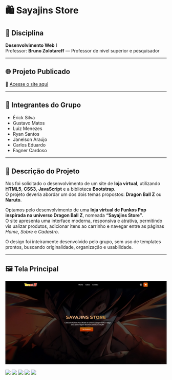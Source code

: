 # 🛍️ Sayajins Store

## 📘 Disciplina
**Desenvolvimento Web I**  
Professor: **Bruno Zolotareff** — Professor de nível superior e pesquisador  

---

## 🌐 Projeto Publicado
🔗 [Acesse o site aqui](https://erick-silva8.github.io/dbz-loja/)

---

## 👥 Integrantes do Grupo
- Érick Silva  
- Gustavo Matos  
- Luiz Menezes  
- Ryan Santos  
- Janelson Araújo  
- Carlos Eduardo  
- Fagner Cardoso  

---

## 🧾 Descrição do Projeto

Nos foi solicitado o desenvolvimento de um site de **loja virtual**, utilizando **HTML5**, **CSS3**, **JavaScript** e a biblioteca **Bootstrap**.  
O projeto deveria abordar um dos dois temas propostos: **Dragon Ball Z** ou **Naruto**.  

Optamos pelo desenvolvimento de uma **loja virtual de Funkos Pop inspirada no universo Dragon Ball Z**, nomeada **“Sayajins Store”**.  
O site apresenta uma interface moderna, responsiva e atrativa, permitindo vis ualizar produtos, adicionar itens ao carrinho e navegar entre as páginas *Home*, *Sobre* e *Cadastro*.  

O design foi inteiramente desenvolvido pelo grupo, sem uso de templates prontos, buscando originalidade, organização e usabilidade.

---

## 🖼️ Tela Principal
![Tela Principal](./assets/images/print-tela-principal.jpg)

<img src="https://cdn.jsdelivr.net/gh/devicons/devicon/icons/html5/html5-original.svg" width="40"/>
<img src="https://cdn.jsdelivr.net/gh/devicons/devicon/icons/css3/css3-original.svg" width="40"/>
<img src="https://cdn.jsdelivr.net/gh/devicons/devicon/icons/javascript/javascript-original.svg" width="40"/>
<img src="https://cdn.jsdelivr.net/gh/devicons/devicon/icons/bootstrap/bootstrap-original.svg" width="40"/>
<img src="https://cdn.jsdelivr.net/gh/devicons/devicon/icons/github/github-original.svg" width="40"/>